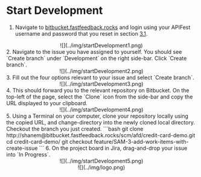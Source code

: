 # Start Development

1. Navigate to [bitbucket.fastfeedback.rocks](http://bitbucket.fastfeedback.rocks/) and login using your APIFest username and password that you reset in section [3.1](https://docs.fastfeedback.rocks/#/3/3.1-login).
<center>
  ![](../img/startDevelopment1.png)
</center>
2. Navigate to the issue you have assigned to yourself. You should see `Create branch` under `Development` on the right side-bar. Click `Create branch`.
<center>
  ![](../img/startDevelopment2.png)
</center>
3. Fill out the four options relevant to your issue and select `Create branch`.
<center>
  ![](../img/startDevelopment3.png)
</center>
4. This should forward you to the relevant repository on Bitbucket. On the top-left of the page, select the `Clone` icon from the side-bar and copy the URL displayed to your clipboard.
<center>
  ![](../img/startDevelopment4.png)
</center>
5. Using a Terminal on your computer, clone your repository locally using the copied URL, and change-directory into the newly cloned local directory. Checkout the branch you just created.
```bash
git clone http://shanem@bitbucket.fastfeedback.rocks/scm/afd/credit-card-demo.git
cd credit-card-demo/
git checkout feature/SAM-3-add-work-items-with-create-issue
```
6. On the project board in Jira, drag-and-drop your issue into `In Progress`.
<center>
  ![](../img/startDevelopment5.png)
</center>

<center id="footer">
  ![](../img/logo.png)
</center>
